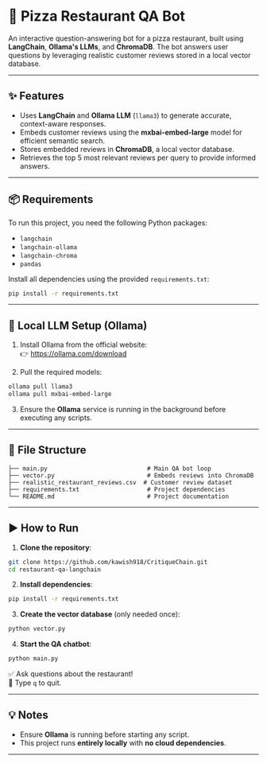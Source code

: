 # 🍕 Pizza Restaurant QA Bot

An interactive question-answering bot for a pizza restaurant, built using **LangChain**, **Ollama's LLMs**, and **ChromaDB**. The bot answers user questions by leveraging realistic customer reviews stored in a local vector database.

---

## ✨ Features

- Uses **LangChain** and **Ollama LLM** (`llama3`) to generate accurate, context-aware responses.
- Embeds customer reviews using the **mxbai-embed-large** model for efficient semantic search.
- Stores embedded reviews in **ChromaDB**, a local vector database.
- Retrieves the top 5 most relevant reviews per query to provide informed answers.

---

## 📦 Requirements

To run this project, you need the following Python packages:

- `langchain`
- `langchain-ollama`
- `langchain-chroma`
- `pandas`

Install all dependencies using the provided `requirements.txt`:

```bash
pip install -r requirements.txt
```

---

## 🧠 Local LLM Setup (Ollama)

1. Install Ollama from the official website:  
   👉 https://ollama.com/download

2. Pull the required models:

```bash
ollama pull llama3
ollama pull mxbai-embed-large
```

3. Ensure the **Ollama** service is running in the background before executing any scripts.

---

## 📁 File Structure

```
├── main.py                            # Main QA bot loop
├── vector.py                          # Embeds reviews into ChromaDB
├── realistic_restaurant_reviews.csv  # Customer review dataset
├── requirements.txt                   # Project dependencies
└── README.md                          # Project documentation
```

---

## ▶️ How to Run

1. **Clone the repository**:

```bash
git clone https://github.com/kawish918/CritiqueChain.git
cd restaurant-qa-langchain
```

2. **Install dependencies**:

```bash
pip install -r requirements.txt
```

3. **Create the vector database** (only needed once):

```bash
python vector.py
```

4. **Start the QA chatbot**:

```bash
python main.py
```

✅ Ask questions about the restaurant!  
💬 Type `q` to quit.

---

## 💡 Notes

- Ensure **Ollama** is running before starting any script.
- This project runs **entirely locally** with **no cloud dependencies**.

---
